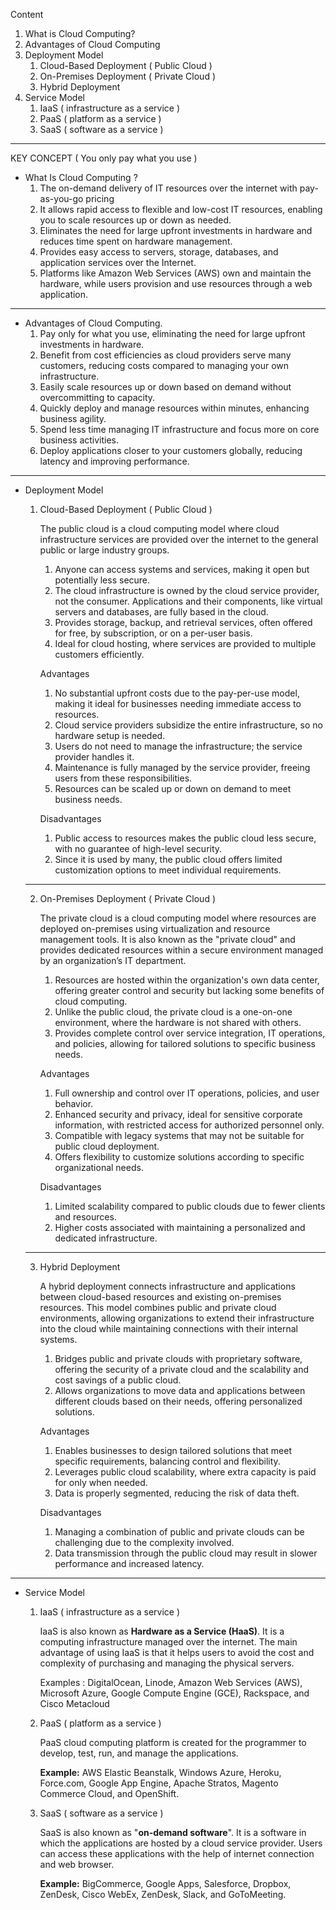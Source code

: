 Content 

1. What is Cloud Computing?
2. Advantages of Cloud Computing
3. Deployment Model
	1. Cloud-Based Deployment ( Public Cloud )
	2. On-Premises Deployment ( Private Cloud )
	3. Hybrid Deployment
4. Service Model
	1. IaaS ( infrastructure as a service )
	2. PaaS ( platform as a service )
	3. SaaS ( software as a service )

------------------------------------------------------------------------
KEY CONCEPT ( You only pay what you use )

- What Is Cloud Computing ?
	1. The on-demand delivery of IT resources over the internet with pay-as-you-go pricing
	2. It allows rapid access to flexible and low-cost IT resources, enabling you to scale resources up or down as needed.
	3. Eliminates the need for large upfront investments in hardware and reduces time spent on hardware management.
	4. Provides easy access to servers, storage, databases, and application services over the Internet.
	5. Platforms like Amazon Web Services (AWS) own and maintain the hardware, while users provision and use resources through a web application.

------------------------------------------------------------------------

- Advantages of Cloud Computing.
	1. Pay only for what you use, eliminating the need for large upfront investments in hardware.
	2. Benefit from cost efficiencies as cloud providers serve many customers, reducing costs compared to managing your own infrastructure.
	3. Easily scale resources up or down based on demand without overcommitting to capacity.
	4. Quickly deploy and manage resources within minutes, enhancing business agility.
	5. Spend less time managing IT infrastructure and focus more on core business activities.
	6. Deploy applications closer to your customers globally, reducing latency and improving performance.

------------------------------------------------------------------------

- Deployment Model
	1. Cloud-Based Deployment ( Public Cloud )
	   
	   The public cloud is a cloud computing model where cloud infrastructure services are provided over the internet to the general public or large industry groups. 
	   
	   1. Anyone can access systems and services, making it open but potentially less secure.
	   2. The cloud infrastructure is owned by the cloud service provider, not the consumer. Applications and their components, like virtual servers and databases, are fully based in the cloud.
	   3. Provides storage, backup, and retrieval services, often offered for free, by subscription, or on a per-user basis.
	   4. Ideal for cloud hosting, where services are provided to multiple customers efficiently.
	   
	   Advantages
	   
	   1. No substantial upfront costs due to the pay-per-use model, making it ideal for businesses needing immediate access to resources.
	   2. Cloud service providers subsidize the entire infrastructure, so no hardware setup is needed.
	   3. Users do not need to manage the infrastructure; the service provider handles it.
	   4. Maintenance is fully managed by the service provider, freeing users from these responsibilities.
	   5. Resources can be scaled up or down on demand to meet business needs.

	   Disadvantages
	   
	   1. Public access to resources makes the public cloud less secure, with no guarantee of high-level security.
	   2. Since it is used by many, the public cloud offers limited customization options to meet individual requirements.
	    
	-----------------------------------------------------------------
  
	2. On-Premises Deployment ( Private Cloud )
	   
	   The private cloud is a cloud computing model where resources are deployed on-premises using virtualization and resource management tools. It is also known as the "private cloud" and provides dedicated resources within a secure environment managed by an organization’s IT department.
	   
	   1. Resources are hosted within the organization's own data center, offering greater control and security but lacking some benefits of cloud computing.
	   2. Unlike the public cloud, the private cloud is a one-on-one environment, where the hardware is not shared with others.
	   3. Provides complete control over service integration, IT operations, and policies, allowing for tailored solutions to specific business needs.
	   
	   Advantages
	   
	   1. Full ownership and control over IT operations, policies, and user behavior.
	   2. Enhanced security and privacy, ideal for sensitive corporate information, with restricted access for authorized personnel only.
	   3. Compatible with legacy systems that may not be suitable for public cloud deployment.
	   4. Offers flexibility to customize solutions according to specific organizational needs.

	   Disadvantages
	   
	   1. Limited scalability compared to public clouds due to fewer clients and resources.
	   2. Higher costs associated with maintaining a personalized and dedicated infrastructure.
	    
	-----------------------------------------------------------------
	    
	3. Hybrid Deployment
	   
	   A hybrid deployment connects infrastructure and applications between cloud-based resources and existing on-premises resources. This model combines public and private cloud environments, allowing organizations to extend their infrastructure into the cloud while maintaining connections with their internal systems.
	   
	   1. Bridges public and private clouds with proprietary software, offering the security of a private cloud and the scalability and cost savings of a public cloud.
	   2. Allows organizations to move data and applications between different clouds based on their needs, offering personalized solutions.
	   
	   Advantages
	   
	   1. Enables businesses to design tailored solutions that meet specific requirements, balancing control and flexibility.
	   2. Leverages public cloud scalability, where extra capacity is paid for only when needed.
	   3. Data is properly segmented, reducing the risk of data theft.

	   Disadvantages
	   
	   1. Managing a combination of public and private clouds can be challenging due to the complexity involved.
	   2. Data transmission through the public cloud may result in slower performance and increased latency.
	        
------------------------------------------------------------------------

- Service Model
	1. IaaS ( infrastructure as a service )
	   
	   IaaS is also known as **Hardware as a Service (HaaS)**. It is a computing infrastructure managed over the internet. The main advantage of using IaaS is that it helps users to avoid the cost and complexity of purchasing and managing the physical servers.
	   
	   Examples : DigitalOcean, Linode, Amazon Web Services (AWS), Microsoft Azure, Google Compute Engine (GCE), Rackspace, and Cisco Metacloud
	   
	2. PaaS ( platform as a service )
	   
	   PaaS cloud computing platform is created for the programmer to develop, test, run, and manage the applications.
	   
	   **Example:** AWS Elastic Beanstalk, Windows Azure, Heroku, Force.com, Google App Engine, Apache Stratos, Magento Commerce Cloud, and OpenShift.
	   
	3. SaaS ( software as a service )
	   
	   SaaS is also known as "**on-demand software**". It is a software in which the applications are hosted by a cloud service provider. Users can access these applications with the help of internet connection and web browser.
	   
	   **Example:** BigCommerce, Google Apps, Salesforce, Dropbox, ZenDesk, Cisco WebEx, ZenDesk, Slack, and GoToMeeting.